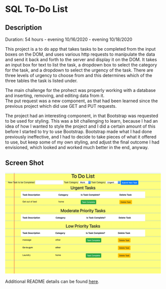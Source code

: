 # SQL To-Do List

## Description

Duration: 54 hours - evening 10/16/2020 - evening 10/18/2020

This project is a to do app that takes tasks to be completed from the input boxes on the DOM, and uses various http requests
to manipulate the data and send it back and forth to the server and display it on the DOM.  It takes an input box for text
to list the task, a dropdown box to select the category for the task, and a dropdown to select the urgency of the task.  There
are three levels of urgency to choose from and this determines which of the three tables the task is listed under.

The main challenge for the prohect was properly working with a database and inserting, removing, and editing data from it.  
The put request was a new component, as that had been learned since the previous project which did use GET and PUT requests.  

The project had an interesting component, in that Bootstrap was requested to be used for styling.  This was a bit challenging to learn, because I had 
an idea of how I wanted to style the project and I did a certain amount of this before I started to try to use Bootstrap.  Bootstrap made what I had done previously ineffective,
and I had to decide to take pieces of what it offered to use, but keep some of my own styling, and adjust the final outcome I had
envisioned, which looked and worked much better in the end, anyway.

## Screen Shot 

![Screen Shot](images/picture.png)




































Additional README details can be found [here](https://github.com/PrimeAcademy/readme-template/blob/master/README.md).
